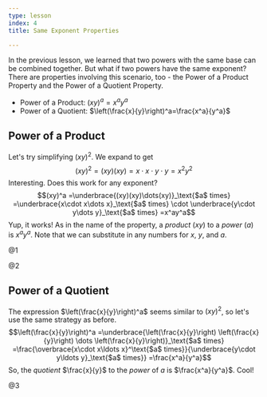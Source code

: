 ```yaml
---
type: lesson
index: 4
title: Same Exponent Properties

---
```


In the previous lesson, we learned that two powers with the same base can be combined together. But what if two powers have the same exponent? There are properties involving this scenario, too - the Power of a Product Property and the Power of a Quotient Property. 

- Power of a Product: $(xy)^a=x^a y^a$
- Power of a Quotient: $\left(\frac{x}{y}\right)^a=\frac{x^a}{y^a}$

## Power of a Product
Let's try simplifying $(xy)^2$. We expand to get
$$(xy)^2=(xy)(xy)=x\cdot x\cdot y\cdot y=x^2y^2$$
Interesting. Does this work for any exponent?
$$(xy)^a
=\underbrace{(xy)(xy)\dots(xy)}_\text{$a$ times}
=\underbrace{x\cdot x\dots x}_\text{$a$ times} \cdot \underbrace{y\cdot y\dots y}_\text{$a$ times}
=x^ay^a$$
Yup, it works! As in the name of the property, a *product* ($xy$) to a *power* ($a$) is $x^a y^a$. Note that we can substitute in any numbers for $x$, $y$, and $a$.

@1 

@2

## Power of a Quotient
The expression $\left(\frac{x}{y}\right)^a$ seems similar to $(xy)^2$, so let's use the same strategy as before. 
$$\left(\frac{x}{y}\right)^a
=\underbrace{\left(\frac{x}{y}\right) \left(\frac{x}{y}\right) \dots \left(\frac{x}{y}\right)}_\text{$a$ times}
=\frac{\overbrace{x\cdot x\ldots x}^\text{$a$ times}}{\underbrace{y\cdot y\ldots y}_\text{$a$ times}}
=\frac{x^a}{y^a}$$
So, the *quotient* $\frac{x}{y}$ to the *power* of $a$ is $\frac{x^a}{y^a}$. Cool!

@3
<!--stackedit_data:
eyJoaXN0b3J5IjpbLTc0MzgzOTIzOCw3NjIwNzQyNzYsMTAyMT
gyNDU3NV19
-->